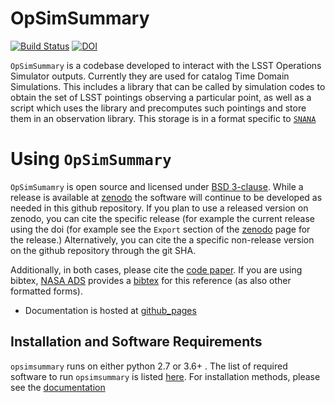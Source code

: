 # OpSimSummary

[![Build Status](https://travis-ci.org/LSSTDESC/OpSimSummary.svg?branch=master)](https://travis-ci.org/LSSTDESC/OpSimSummary)
[![DOI](https://zenodo.org/badge/37937479.svg)](https://zenodo.org/badge/latestdoi/37937479)

`OpSimSummary` is a codebase developed to interact with the LSST Operations Simulator outputs. Currently they are used for catalog Time Domain Simulations. 
This includes a library that can be called by simulation codes to obtain the set of LSST pointings observing a particular point, as well as a script which uses
the library and precomputes such pointings and store them in an observation library. This storage is in a format specific to [`SNANA`](http://snana.uchicago.edu/)

# Using `OpSimSummary`
`OpSimSumamry` is open source and licensed under [BSD 3-clause](./LICENSE). While a release is available at [zenodo](https://zenodo.org/record/2671955#.XNPhvi2ZM1g) the software will continue to be developed as needed in this github repository. If you plan to use a released version on zenodo, you can cite the specific release (for example the current release using the doi (for example see the `Export` section of the [zenodo](https://zenodo.org/record/2671955#.XNPhvi2ZM1g) page for the release.) Alternatively, you can cite the a specific non-release version on the github repository through the git SHA.

Additionally, in both cases, please cite the [code paper](https://arxiv.org/abs/1905.02887). If you are using bibtex, [NASA ADS](http://adsabs.harvard.edu) provides a [bibtex](https://ui.adsabs.harvard.edu/abs/2019arXiv190502887B/exportcitation)  for this reference (as also other formatted forms).

- Documentation is hosted at [github_pages](https://lsstdesc.github.io/OpSimSummary/build/html/index.html)

## Installation  and Software Requirements

`opsimsummary` runs on either python 2.7 or 3.6+ . The list of required software to run `opsimsummary` is listed [here](./install/requirements.md). For installation methods, please see the [documentation](https://lsstdesc.github.io/OpSimSummary/build/html/installation.html)

